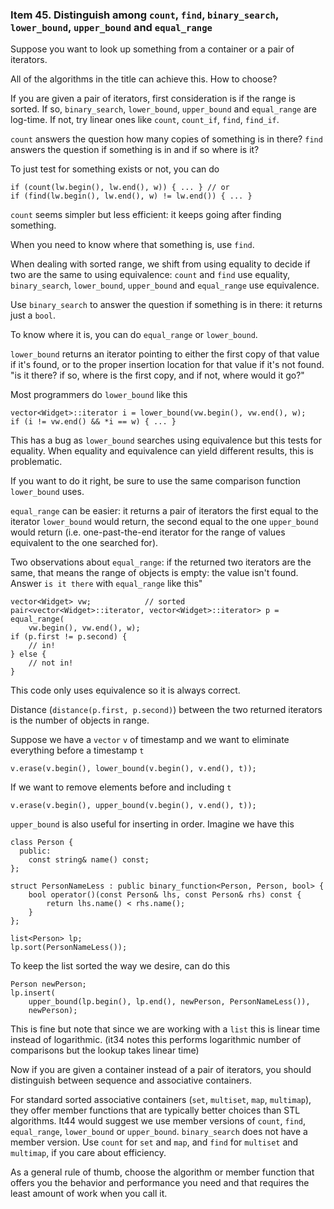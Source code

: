 ### Item 45. Distinguish among `count`, `find`, `binary_search`, `lower_bound`, `upper_bound` and `equal_range`

Suppose you want to look up something from a container or a pair of iterators.

All of the algorithms in the title can achieve this. How to choose?

If you are given a pair of iterators, first consideration is if the range is sorted.
If so, `binary_search`, `lower_bound`, `upper_bound` and `equal_range` are log-time.
If not, try linear ones like `count`, `count_if`, `find`, `find_if`.

`count` answers the question how many copies of something is in there?
`find` answers the question if something is in and if so where is it?

To just test for something exists or not, you can do
```
if (count(lw.begin(), lw.end(), w)) { ... } // or
if (find(lw.begin(), lw.end(), w) != lw.end()) { ... }
```
`count` seems simpler but less efficient: it keeps going after finding something.

When you need to know where that something is, use `find`.

When dealing with sorted range, we shift from using equality to decide if two are the same to using equivalence: `count` and `find` use equality, `binary_search`, `lower_bound`, `upper_bound` and `equal_range` use equivalence.

Use `binary_search` to answer the question if something is in there: it returns just a `bool`.

To know where it is, you can do `equal_range` or `lower_bound`.

`lower_bound` returns an iterator pointing to either the first copy of that value if it's found, or to the proper insertion location for that value if it's not found.
"is it there? if so, where is the first copy, and if not, where would it go?"

Most programmers do `lower_bound` like this
```
vector<Widget>::iterator i = lower_bound(vw.begin(), vw.end(), w);
if (i != vw.end() && *i == w) { ... }
```
This has a bug as `lower_bound` searches using equivalence but this tests for equality.
When equality and equivalence can yield different results, this is problematic.

If you want to do it right, be sure to use the same comparison function `lower_bound` uses.

`equal_range` can be easier: it returns a pair of iterators the first equal to the iterator `lower_bound` would return, the second equal to the one `upper_bound` would return (i.e. one-past-the-end iterator for the range of values equivalent to the one searched for).

Two observations about `equal_range`: if the returned two iterators are the same, that means the range of objects is empty: the value isn't found.
Answer `is it there` with `equal_range` like this"
```
vector<Widget> vw;            // sorted
pair<vector<Widget>::iterator, vector<Widget>::iterator> p = equal_range(
    vw.begin(), vw.end(), w);
if (p.first != p.second) {
    // in!
} else {
    // not in!
}
```
This code only uses equivalence so it is always correct.

Distance (`distance(p.first, p.second)`) between the two returned iterators is the number of objects in range.

Suppose we have a `vector` `v` of timestamp and we want to eliminate everything before a timestamp `t`
```
v.erase(v.begin(), lower_bound(v.begin(), v.end(), t));
```
If we want to remove elements before and including `t`
```
v.erase(v.begin(), upper_bound(v.begin(), v.end(), t));
```

`upper_bound` is also useful for inserting in order.
Imagine we have this
```
class Person {
  public:
    const string& name() const;
};

struct PersonNameLess : public binary_function<Person, Person, bool> {
    bool operator()(const Person& lhs, const Person& rhs) const {
        return lhs.name() < rhs.name();
    }
};

list<Person> lp;
lp.sort(PersonNameLess());
```
To keep the list sorted the way we desire, can do this
```
Person newPerson;
lp.insert(
    upper_bound(lp.begin(), lp.end(), newPerson, PersonNameLess()),
    newPerson);
```
This is fine but note that since we are working with a `list` this is linear time instead of logarithmic. (it34 notes this performs logarithmic number of comparisons but the lookup takes linear time)


Now if you are given a container instead of a pair of iterators, you should distinguish between sequence and associative containers.

For standard sorted associative containers (`set`, `multiset`, `map`, `multimap`), they offer member functions that are typically better choices than STL algorithms.
It44 would suggest we use member versions of `count`, `find`, `equal_range`, `lower_bound` or `upper_bound`.
`binary_search` does not have a member version. Use `count` for `set` and `map`, and `find` for `multiset` and `multimap`, if you care about efficiency.

As a general rule of thumb, choose the algorithm or member function that offers you the behavior and performance you need and that requires the least amount of work when you call it.
